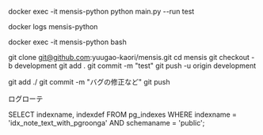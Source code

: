 docker exec -it mensis-python python main.py --run test

docker logs mensis-python

docker exec -it mensis-python bash




git clone git@github.com:yuugao-kaori/mensis.git
cd mensis
git checkout -b development
git add .
git commit -m "test"
git push -u origin development

git add ./
git commit -m "バグの修正など"
git push


ログローテ


SELECT
    indexname,
    indexdef
FROM
    pg_indexes
WHERE
    indexname = 'idx_note_text_with_pgroonga'
    AND schemaname = 'public';





